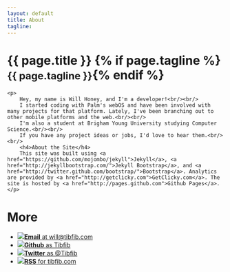 ```yaml
---
layout: default
title: About
tagline: 
---
```


<div class="row">

<div class="span8">
	<div class="page-header">
	  <h1>{{ page.title }} {% if page.tagline %} <small>{{ page.tagline }}</small>{% endif %}</h1>
	</div>

	<p>
		Hey, my name is Will Honey, and I'm a developer!<br/><br/> 
		I started coding with Palm's webOS and have been involved with many projects for that platform. Lately, I've been branching out to other mobile platforms and the web.<br/><br/>
		I'm also a student at Brigham Young University studying Computer Science.<br/><br/>
		If you have any project ideas or jobs, I'd love to hear them.<br/><br/>
		<h4>About the Site</h4>
		This site was built using <a href="https://github.com/mojombo/jekyll">Jekyll</a>, <a href="http://jekyllbootstrap.com/">Jekyll Bootstrap</a>, and <a href="http://twitter.github.com/bootstrap/">Bootstrap</a>. Analytics are provided by <a href="http://getclicky.com">GetClicky.com</a>. The site is hosted by <a href="http://pages.github.com">Github Pages</a>.
	</p>
</div>

<div class="span4">
	<h1 class="muted">More</h1>
	<ul class="nav">
		<li>
			<a class="block" href="mailto:{{ site.author.email }}" target="_blank">
				<div class="well well-small">
					<img class="social-icon" src="{{ site.ASSET_PATH }}images/email.png" /><span class="more-label"><strong>Email</strong> <span class="muted">at will@tibfib.com</span></span>
				</div>
			</a>
		</li>
		<li>
			<a class="block" href="http://github.com/{{ site.author.github }}" target="_blank">
				<div class="well well-small">
					<img class="social-icon" src="{{ site.ASSET_PATH }}images/github.png" /><span class="more-label"><strong>Github</strong> <span class="muted">as Tibfib</span></span>
				</div>
			</a>
		</li>
		<li>
			<a class="block" href="http://twitter.com/{{ site.author.twitter }}" target="_blank" title="@{{ site.author.twitter }}">
				<div class="well well-small">
					<img class="social-icon" src="{{ site.ASSET_PATH }}images/twitter.png" /><span class="more-label"><strong>Twitter</strong> <span class="muted">as @Tibfib</span></span>
				</div>
			</a>
		</li>
		<li>
			<a class="block" href="{{ BASE_PATH }}atom.xml" target="_blank">
				<div class="well well-small">
					<img class="social-icon" src="{{ site.ASSET_PATH }}images/rss.png" /><span class="more-label"><strong>RSS</strong> <span class="muted">for tibfib.com</span></span>
				</div>
			</a>
		</li>
	</ul>	
</div>

</div>